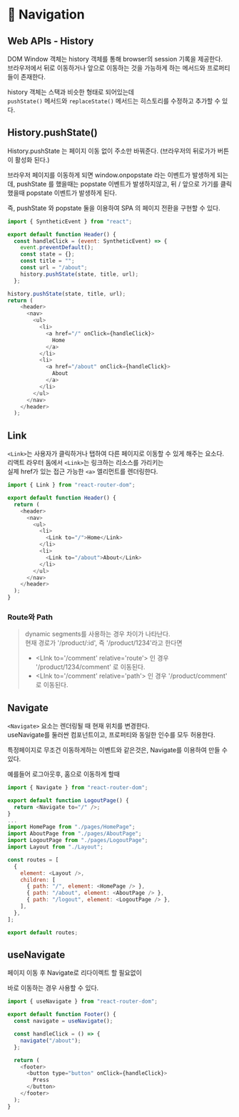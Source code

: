 # 💚 Navigation

## Web APIs - History

DOM Window 객체는 history 객체를 통해 browser의 session 기록을 제공한다.\
브라우저에서 뒤로 이동하거나 앞으로 이동하는 것을 가능하게 하는 메서드와 프로퍼티들이 존재한다.

history 객체는 스택과 비슷한 형태로 되어있는데 \
`pushState()` 메서드와 `replaceState()` 메서드는 히스토리를 수정하고 추가할 수 있다.

## History.pushState()

History.pushState 는 페이지 이동 없이 주소만 바꿔준다. (브라우저의 뒤로가가 버튼이 활성화 된다.)

브라우저 페이지를 이동하게 되면 window.onpopstate 라는 이벤트가 발생하게 되는데, pushState 를 했을때는 popstate 이벤트가 발생하지않고, 뒤 / 앞으로 가기를 클릭 했을때 popstate 이벤트가 발생하게 된다.

즉, pushState 와 popstate 둘을 이용하여 SPA 의 페이지 전환을 구현할 수 있다.

```javascript
import { SyntheticEvent } from "react";

export default function Header() {
  const handleClick = (event: SyntheticEvent) => {
    event.preventDefault();
    const state = {};
    const title = "";
    const url = "/about";
    history.pushState(state, title, url);
  };

history.pushState(state, title, url);
return (
    <header>
      <nav>
        <ul>
          <li>
            <a href="/" onClick={handleClick}>
              Home
            </a>
          </li>
          <li>
            <a href="/about" onClick={handleClick}>
              About
            </a>
          </li>
        </ul>
      </nav>
    </header>
  );


```

## Link

`<Link>`는 사용자가 클릭하거나 탭하여 다른 페이지로 이동할 수 있게 해주는 요소다.\
&#x20;리액트 라우터 돔에서 `<Link>`는 링크하는 리소스를 가리키는 \
실제 href가 있는 접근 가능한 `<a>` 엘리먼트를 렌더링한다.

```javascript
import { Link } from "react-router-dom";

export default function Header() {
  return (
    <header>
      <nav>
        <ul>
          <li>
            <Link to="/">Home</Link>
          </li>
          <li>
            <Link to="/about">About</Link>
          </li>
        </ul>
      </nav>
    </header>
  );
}
```

### Route와 Path

> dynamic segments를 사용하는 경우 차이가 나타난다.\
> 현재 경로가 '/product/:id', 즉 '/product/1234'라고 한다면&#x20;
>
> * \<LInk to='/comment' relative='route'> 인 경우 '/product/1234/comment' 로 이동된다.
> * \<LInk to='/comment' relative='path'> 인 경우 '/product/comment' 로 이동된다.

## Navigate

`<Navigate>` 요소는 렌더링될 때 현재 위치를 변경한다. \
useNavigate를 둘러싼 컴포넌트이고, 프로퍼티와 동일한 인수를 모두 허용한다.

특정페이지로 무조건 이동하게하는 이벤트와 같은것은, Navigate를 이용하여 만들 수 있다.

예를들어 로그아웃후, 홈으로 이동하게 할때

```javascript
import { Navigate } from "react-router-dom";

export default function LogoutPage() {
  return <Navigate to="/" />;
}
...
import HomePage from "./pages/HomePage";
import AboutPage from "./pages/AboutPage";
import LogoutPage from "./pages/LogoutPage";
import Layout from "./Layout";

const routes = [
  {
    element: <Layout />,
    children: [
      { path: "/", element: <HomePage /> },
      { path: "/about", element: <AboutPage /> },
      { path: "/logout", element: <LogoutPage /> },
    ],
  },
];

export default routes;
```

## useNavigate

페이지 이동 후 Navigate로 리다이렉트 할 필요없이

바로 이동하는 경우 사용할 수 있다.

```javascript
import { useNavigate } from "react-router-dom";

export default function Footer() {
  const navigate = useNavigate();

  const handleClick = () => {
    navigate("/about");
  };

  return (
    <footer>
      <button type="button" onClick={handleClick}>
        Press
      </button>
    </footer>
  );
}
```
